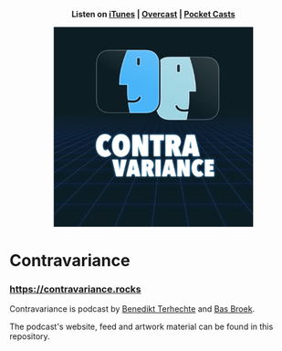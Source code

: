<p align="center">
  <strong>Listen on <a href="https://itunes.apple.com/us/podcast/contravariance-a-swift-podcast/id1423771323">iTunes</a> | <a href="https://overcast.fm/itunes1423771323/contravariance-a-swift-podcast">Overcast</a> | <a href="https://pca.st/QjR1">Pocket Casts</a></strong>
</p>
<p align="center">
  <img src="material/logo_big.jpg" alt="Contravariance Podcast logo" width="350">
</p>

# Contravariance
### https://contravariance.rocks

Contravariance is podcast by [Benedikt Terhechte](https://twitter.com/terhechte) and [Bas Broek](https://twitter.com/BasThomas).

The podcast's website, feed and artwork material can be found in this repository.
